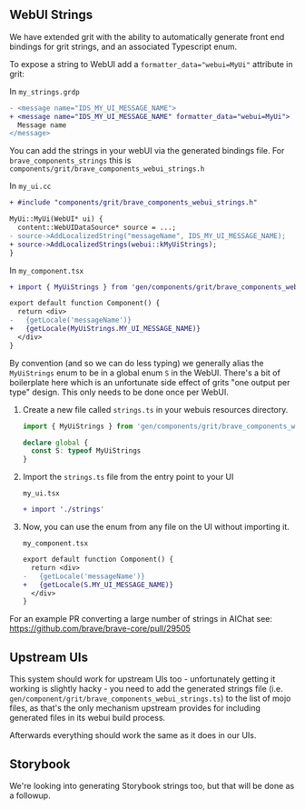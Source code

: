 ## WebUI Strings

We have extended grit with the ability to automatically generate front end
bindings for grit strings, and an associated Typescript enum.

To expose a string to WebUI add a `formatter_data="webui=MyUi"` attribute
in grit:

In `my_strings.grdp`
```diff
- <message name="IDS_MY_UI_MESSAGE_NAME">
+ <message name="IDS_MY_UI_MESSAGE_NAME" formatter_data="webui=MyUi">
  Message name
</message>
```

You can add the strings in your webUI via the generated bindings file. For
`brave_components_strings` this is `components/grit/brave_components_webui_strings.h`

In `my_ui.cc`

```diff
+ #include "components/grit/brave_components_webui_strings.h"

MyUi::MyUi(WebUI* ui) {
  content::WebUIDataSource* source = ...;
- source->AddLocalizedString("messageName", IDS_MY_UI_MESSAGE_NAME);
+ source->AddLocalizedStrings(webui::kMyUiStrings);
}
```

In `my_component.tsx`

```diff
+ import { MyUiStrings } from 'gen/components/grit/brave_components_webui_strings'

export default function Component() {
  return <div>
-   {getLocale('messageName')}
+   {getLocale(MyUiStrings.MY_UI_MESSAGE_NAME)}
  </div>
}
```

By convention (and so we can do less typing) we generally alias the
`MyUiStrings` enum to be in a global enum `S` in the WebUI. There's a bit of
boilerplate here which is an unfortunate side effect of grits "one output per
type" design. This only needs to be done once per WebUI.

1. Create a new file called `strings.ts` in your webuis resources directory.
    ```ts
    import { MyUiStrings } from 'gen/components/grit/brave_components_webui_strings'

    declare global {
      const S: typeof MyUiStrings
    }
    ```

2. Import the `strings.ts` file from the entry point to your UI

    `my_ui.tsx`

    ```diff
    + import './strings'
    ```

3. Now, you can use the enum from any file on the UI without importing it.

   `my_component.tsx`

    ```diff
    export default function Component() {
      return <div>
    -   {getLocale('messageName')}
    +   {getLocale(S.MY_UI_MESSAGE_NAME)}
      </div>
    }
    ```

For an example PR converting a large number of strings in AIChat see:
https://github.com/brave/brave-core/pull/29505

## Upstream UIs

This system should work for upstream UIs too - unfortunately getting it working
is slightly hacky - you need to add the generated strings file (i.e.
`gen/component/grit/brave_components_webui_strings.ts`) to the list of mojo
files, as that's the only mechanism upstream provides for including generated
files in its webui build process.

Afterwards everything should work the same as it does in our UIs.

## Storybook

We're looking into generating Storybook strings too, but that will be done as a
followup.
